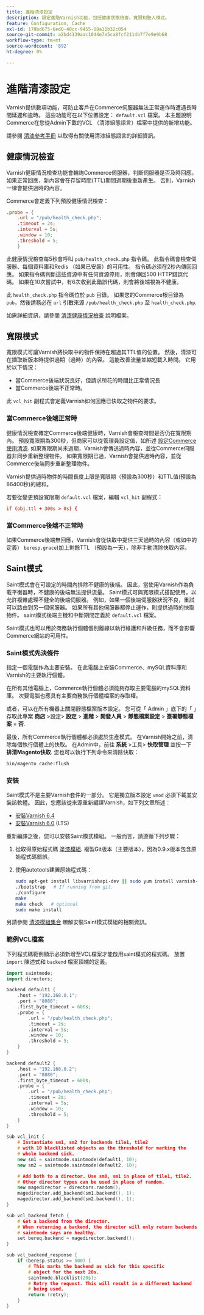 ```yaml
---
title: 進階清漆設定
description: 設定進階Varnish功能，包括健康狀態檢查、寬限和聖人模式。
feature: Configuration, Cache
exl-id: 178bd675-6ed0-40cc-9455-08a11b32c054
source-git-commit: a2bd4139aac1044e7e5ca8fcf2114b7f7e9e9b68
workflow-type: tm+mt
source-wordcount: '892'
ht-degree: 0%

---
```


# 進階清漆設定

Varnish提供數項功能，可防止客戶在Commerce伺服器無法正常運作時遭遇長時間延遲和逾時。 這些功能可在以下位置設定： `default.vcl` 檔案。 本主題說明Commerce在您從Admin下載的VCL （清漆組態語言）檔案中提供的新增功能。

請參閱 [清漆參考手冊](https://varnish-cache.org/docs/6.3/reference/index.html) 以取得有關使用清漆組態語言的詳細資訊。

## 健康情況檢查

Varnish健康情況檢查功能會輪詢Commerce伺服器，判斷伺服器是否及時回應。 如果正常回應，新內容會在存留時間(TTL)期間過期後重新產生。 否則，Varnish一律會提供過時的內容。

Commerce會定義下列預設健康情況檢查：

```conf
.probe = {
    .url = "/pub/health_check.php";
    .timeout = 2s;
    .interval = 5s;
    .window = 10;
    .threshold = 5;
    }
```

此健康情況檢查每5秒會呼叫 `pub/health_check.php` 指令碼。 此指令碼會檢查伺服器、每個資料庫和Redis （如果已安裝）的可用性。 指令碼必須在2秒內傳回回應。 如果指令碼判斷這些資源中有任何資源停用，則會傳回500 HTTP錯誤代碼。 如果在10次嘗試中，有6次收到此錯誤代碼，則會將後端視為不健康。

此 `health_check.php` 指令碼位於 `pub` 目錄。 如果您的Commerce根目錄為 `pub`，然後請務必在 `url` 引數來源 `/pub/health_check.php` 至 `health_check.php`.

如需詳細資訊，請參閱 [清漆健康情況檢查](https://varnish-cache.org/docs/6.3/users-guide/vcl-backends.html?highlight=health%20check#health-checks) 說明檔案。

## 寬限模式

寬限模式可讓Varnish將快取中的物件保持在超過其TTL值的位置。 然後，清漆可在擷取新版本時提供過期（過時）的內容。 這能改善流量並縮短載入時間。 它用於以下情況：

- 當Commerce後端狀況良好，但請求所花的時間比正常情況長
- 當Commerce後端不正常時。

此 `vcl_hit` 副程式會定義Varnish如何回應已快取之物件的要求。

### 當Commerce後端正常時

健康情況檢查確定Commerce後端健康時，Varnish會檢查時間是否仍在寬限期內。 預設寬限期為300秒，但商家可以從管理員設定值，如所述 [設定Commerce使用清漆](configure-varnish-commerce.md). 如果寬限期尚未過期，Varnish會傳送過時內容，並從Commerce伺服器非同步重新整理物件。 如果寬限期已過，Varnish會提供過時內容，並從Commerce後端同步重新整理物件。

Varnish提供過時物件的時間長度上限是寬限期（預設為300秒）和TTL值(預設為86400秒)的總和。

若要從變更預設寬限期 `default.vcl` 檔案，編輯 `vcl_hit` 副程式：

```conf
if (obj.ttl + 300s > 0s) {
```

### 當Commerce後端不正常時

如果Commerce後端無回應，Varnish會從快取中提供三天過時的內容（或如中的定義） `beresp.grace`)加上剩餘TTL （預設為一天），除非手動清除快取內容。

## Saint模式

Saint模式會在可設定的時間內排除不健康的後端。 因此，當使用Varnish作為負載平衡器時，不健康的後端無法提供流量。 Saint模式可與寬限模式搭配使用，以允許複雜處理不健全的後端伺服器。 例如，如果一個後端伺服器狀況不良，重試可以路由到另一個伺服器。 如果所有其他伺服器都停止運作，則提供過時的快取物件。 saint模式後端主機和中斷期間定義於 `default.vcl` 檔案。

Saint模式也可以用於商務執行個體個別離線以執行維護和升級任務，而不會影響Commerce網站的可用性。

### Saint模式先決條件

指定一個電腦作為主要安裝。 在此電腦上安裝Commerce、mySQL資料庫和Varnish的主要執行個體。

在所有其他電腦上，Commerce執行個體必須能夠存取主要電腦的mySQL資料庫。 次要電腦也應具有主要商務執行個體檔案的存取權。

或者，可以在所有機器上關閉靜態檔案版本設定。 您可從「 Admin 」底下的「 」存取此專案 **商店** >設定> **設定** > **進階** > **開發人員** > **靜態檔案設定** > **簽署靜態檔案** = **否**.

最後，所有Commerce執行個體都必須處於生產模式。 在Varnish開始之前，清除每個執行個體上的快取。 在Admin中，前往 **系統** >工具> **快取管理** 並按一下 **排清Magento快取**. 您也可以執行下列命令來清除快取：

```bash
bin/magento cache:flush
```

### 安裝

Saint模式不是主要Varnish套件的一部分。 它是獨立版本設定 `vmod` 必須下載並安裝該軟體。 因此，您應該從來源重新編譯Varnish，如下列文章所述：

- [安裝Varnish 6.4](https://varnish-cache.org/docs/6.4/installation/install.html)
- [安裝Varnish 6.0](https://varnish-cache.org/docs/6.0/installation/install.html) (LTS)

重新編譯之後，您可以安裝Saint模式模組。 一般而言，請遵循下列步驟：

1. 從取得原始程式碼 [塗漆模組](https://github.com/varnish/varnish-modules). 複製Git版本（主要版本），因為0.9.x版本包含原始程式碼錯誤。
1. 使用autotools建置原始程式碼：

   ```bash
   sudo apt-get install libvarnishapi-dev || sudo yum install varnish-libs-devel
   ./bootstrap   # If running from git.
   ./configure
   make
   make check   # optional
   sudo make install
   ```

另請參閱 [清漆模組集合](https://github.com/varnish/varnish-modules) 瞭解安裝Saint模式模組的相關資訊。

### 範例VCL檔案

下列程式碼範例顯示必須新增至VCL檔案才能啟用saint模式的程式碼。 放置 `import` 陳述式和 `backend` 檔案頂端的定義。

```cpp
import saintmode;
import directors;

backend default1 {
    .host = "192.168.0.1";
    .port = "8080";
    .first_byte_timeout = 600s;
    .probe = {
        .url = "/pub/health_check.php";
        .timeout = 2s;
        .interval = 5s;
        .window = 10;
        .threshold = 5;
    }
}

backend default2 {
    .host = "192.168.0.2";
    .port = "8080";
    .first_byte_timeout = 600s;
    .probe = {
        .url = "/pub/health_check.php";
        .timeout = 2s;
        .interval = 5s;
        .window = 10;
        .threshold = 5;
    }
}

sub vcl_init {
    # Instantiate sm1, sm2 for backends tile1, tile2
    # with 10 blacklisted objects as the threshold for marking the
    # whole backend sick.
    new sm1 = saintmode.saintmode(default1, 10);
    new sm2 = saintmode.saintmode(default2, 10);

    # Add both to a director. Use sm0, sm1 in place of tile1, tile2.
    # Other director types can be used in place of random.
    new magedirector = directors.random();
    magedirector.add_backend(sm1.backend(), 1);
    magedirector.add_backend(sm2.backend(), 1);
}

sub vcl_backend_fetch {
    # Get a backend from the director.
    # When returning a backend, the director will only return backends
    # saintmode says are healthy.
    set bereq.backend = magedirector.backend();
}

sub vcl_backend_response {
    if (beresp.status >= 500) {
        # This marks the backend as sick for this specific
        # object for the next 20s.
        saintmode.blacklist(20s);
        # Retry the request. This will result in a different backend
        # being used.
        return (retry);
    }
}
```
